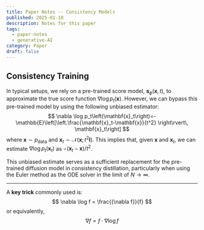 ```yaml
---
title: Paper Notes -- Consistency Models
published: 2025-01-18
description: Notes for this paper
tags:
  - paper-notes
  - generative-AI
category: Paper
draft: false
---
```

## Consistency Training

In typical setups, we rely on a pre-trained score model, $\boldsymbol{s}_\phi(\mathbf{x}, t)$, to approximate the true score function $\nabla \log p_t(\mathbf{x})$. However, we can bypass this pre-trained model by using the following unbiased estimator:
$$
\nabla \log p_t\left(\mathbf{x}_t\right)=-\mathbb{E}\left[\left.\frac{\mathbf{x}_t-\mathbf{x}}{t^2} \right\rvert\, \mathbf{x}_t\right]
$$
where $\mathbf{x} \sim p_{\text{data}}$ and $\mathbf{x}_t \sim \mathcal{N}(\mathbf{x}; t^2 \boldsymbol{I})$. This implies that, given $\mathbf{x}$ and $\mathbf{x}_t$, we can estimate $\nabla \log p_t(\mathbf{x}_t)$ as $-\left(\mathbf{x}_t - \mathbf{x}\right) / t^2$.

This unbiased estimate serves as a sufficient replacement for the pre-trained diffusion model in consistency distillation, particularly when using the Euler method as the ODE solver in the limit of $N \rightarrow \infty$.

---
A **key trick** commonly used is:
$$
\nabla \log f = \frac{{\nabla f}}{f}
$$
or equivalently,
$$
\nabla f = f \cdot \nabla \log f
$$
